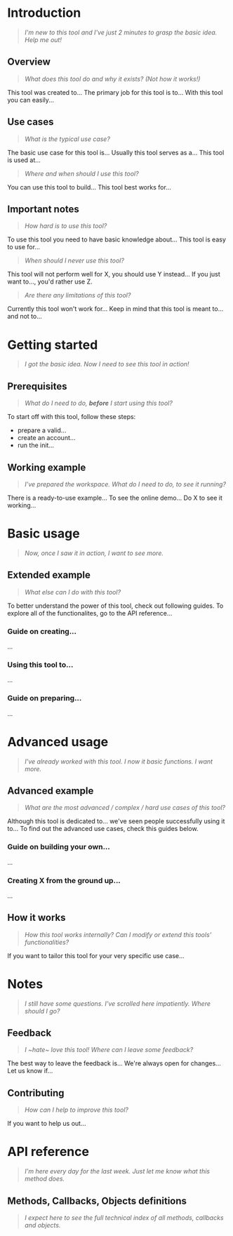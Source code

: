 # Introduction

>_I'm new to this tool and I've just 2 minutes to grasp the basic idea. Help me out!_

## Overview

>_What does this tool do and why it exists? (Not how it works!)_

This tool was created to... The primary job for this tool is to... With this tool you can easily...

## Use cases

>_What is the typical use case?_

The basic use case for this tool is... Usually this tool serves as a... This tool is used at...

>_Where and when should I use this tool?_

You can use this tool to build... This tool best works for... 

## Important notes

>_How hard is to use this tool?_

To use this tool you need to have basic knowledge about... This tool is easy to use for...

>_When should I never use this tool?_

This tool will not perform well for X, you should use Y instead... If you just want to..., you'd rather use Z.

>_Are there any limitations of this tool?_

Currently this tool won't work for... Keep in mind that this tool is meant to... and not to...

# Getting started

>_I got the basic idea. Now I need to see this tool in action!_

## Prerequisites

>_What do I need to do, **before** I start using this tool?_

To start off with this tool, follow these steps:
- prepare a valid...
- create an account...
- run the init...

## Working example

>_I've prepared the workspace. What do I need to do, to see it running?_

There is a ready-to-use example... To see the online demo... Do X to see it working...

# Basic usage

>_Now, once I saw it in action, I want to see more._

## Extended example

>_What else can I do with this tool?_

To better understand the power of this tool, check out following guides. To explore all of the functionalites, go to the API reference... 

### Guide on creating...

...

### Using this tool to...

...

### Guide on preparing...

...

# Advanced usage

>_I've already worked with this tool. I now it basic functions. I want more._

## Advanced example
>_What are the most advanced / complex / hard use cases of this tool?_

Although this tool is dedicated to... we've seen people successfully using it to... To find out the advanced use cases, check this guides below.

### Guide on building your own...

...

### Creating X from the ground up...

...

## How it works
>_How this tool works internally? Can I modify or extend this tools' functionalities?_

If you want to tailor this tool for your very specific use case...

# Notes

>_I still have some questions. I've scrolled here impatiently. Where should I go?_

## Feedback

>_I ~hate~ love this tool! Where can I leave some feedback?_

The best way to leave the feedback is... We're always open for changes... Let us know if...

## Contributing

>_How can I help to improve this tool?_

If you want to help us out...

# API reference

>_I'm here every day for the last week. Just let me know what this method does._

## Methods, Callbacks, Objects definitions

>_I expect here to see the full technical index of all methods, callbacks and objects._
